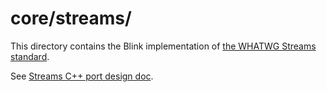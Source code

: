 # core/streams/

This directory contains the Blink implementation of [the WHATWG Streams
standard][1].

See [Streams C++ port design doc][2].

[1]: https://streams.spec.whatwg.org/
[2]: https://docs.google.com/document/d/1n0IIRmJb0R-DFc2IhhJfS2-LUwl6iKSBNaR0klr3o40/edit
